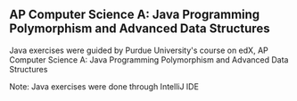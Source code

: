 ## AP Computer Science A: Java Programming Polymorphism and Advanced Data Structures

Java exercises were guided by Purdue University's course on edX, AP Computer Science A: Java Programming Polymorphism and Advanced Data Structures

Note: Java exercises were done through IntelliJ IDE
